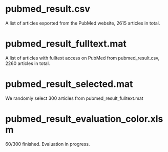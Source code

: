 # pubmed_result.csv  
A list of articles exported from the PubMed website, 2615 articles in total.

# pubmed_result_fulltext.mat  
A list of articles with fulltext access on PubMed from pubmed_result.csv, 2260 articles in total. 

# pubmed_result_selected.mat  
We randomly select 300 articles from pubmed_result_fulltext.mat  

# pubmed_result_evaluation_color.xlsm  
60/300 finished. Evaluation in progress.
